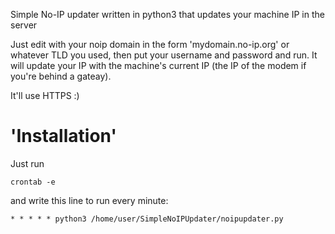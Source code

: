 Simple No-IP updater written in python3 that updates your machine IP in the server

Just edit with your noip domain in the form 'mydomain.no-ip.org' or whatever TLD you used,
then put your username and password and run. It will update your IP with the
machine's current IP (the IP of the modem if you're behind a gateay).

It'll use HTTPS :)

# 'Installation'

Just run

```
crontab -e
```
and write this line to run every minute:

```
* * * * * python3 /home/user/SimpleNoIPUpdater/noipupdater.py
```
